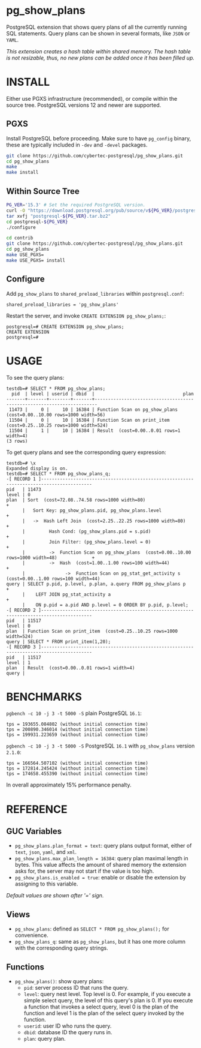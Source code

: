 # pg_show_plans

PostgreSQL extension that shows query plans of all the currently running SQL
statements. Query plans can be shown in several formats, like `JSON` or `YAML`.

*This extension creates a hash table within shared memory. The hash table is
not resizable, thus, no new plans can be added once it has been filled up.*

# INSTALL

Either use PGXS infrastructure (recommended), or compile within the source
tree. PostgreSQL versions 12 and newer are supported.

## PGXS

Install PostgreSQL before proceeding. Make sure to have `pg_config` binary,
these are typically included in `-dev` and `-devel` packages.

```bash
git clone https://github.com/cybertec-postgresql/pg_show_plans.git
cd pg_show_plans
make
make install
```

## Within Source Tree

```bash
PG_VER='15.3' # Set the required PostgreSQL version.
curl -O "https://download.postgresql.org/pub/source/v${PG_VER}/postgresql-${PG_VER}.tar.bz2"
tar xvfj "postgresql-${PG_VER}.tar.bz2"
cd postgresql-${PG_VER}
./configure

cd contrib
git clone https://github.com/cybertec-postgresql/pg_show_plans.git
cd pg_show_plans
make USE_PGXS=
make USE_PGXS= install
```

## Configure

Add `pg_show_plans` to `shared_preload_libraries` within `postgresql.conf`:

```
shared_preload_libraries = 'pg_show_plans'
```

Restart the server, and invoke `CREATE EXTENSION pg_show_plans;`:

```
postgresql=# CREATE EXTENSION pg_show_plans;
CREATE EXTENSION
postgresql=#
```

# USAGE

To see the query plans:

```
testdb=# SELECT * FROM pg_show_plans;
  pid  | level | userid | dbid  |                                 plan
-------+-------+--------+-------+-----------------------------------------------------------------------
 11473 |     0 |     10 | 16384 | Function Scan on pg_show_plans  (cost=0.00..10.00 rows=1000 width=56)
 11504 |     0 |     10 | 16384 | Function Scan on print_item  (cost=0.25..10.25 rows=1000 width=524)
 11504 |     1 |     10 | 16384 | Result  (cost=0.00..0.01 rows=1 width=4)
(3 rows)
```

To get query plans and see the corresponding query expression:

```
testdb=# \x
Expanded display is on.
testdb=# SELECT * FROM pg_show_plans_q;
-[ RECORD 1 ]-----------------------------------------------------------------------------------------
pid   | 11473
level | 0
plan  | Sort  (cost=72.08..74.58 rows=1000 width=80)                                                  +
      |   Sort Key: pg_show_plans.pid, pg_show_plans.level                                            +
      |   ->  Hash Left Join  (cost=2.25..22.25 rows=1000 width=80)                                   +
      |         Hash Cond: (pg_show_plans.pid = s.pid)                                                +
      |         Join Filter: (pg_show_plans.level = 0)                                                +
      |         ->  Function Scan on pg_show_plans  (cost=0.00..10.00 rows=1000 width=48)             +
      |         ->  Hash  (cost=1.00..1.00 rows=100 width=44)                                         +
      |               ->  Function Scan on pg_stat_get_activity s  (cost=0.00..1.00 rows=100 width=44)
query | SELECT p.pid, p.level, p.plan, a.query FROM pg_show_plans p                                   +
      |    LEFT JOIN pg_stat_activity a                                                               +
      |    ON p.pid = a.pid AND p.level = 0 ORDER BY p.pid, p.level;
-[ RECORD 2 ]-----------------------------------------------------------------------------------------
pid   | 11517
level | 0
plan  | Function Scan on print_item  (cost=0.25..10.25 rows=1000 width=524)
query | SELECT * FROM print_item(1,20);
-[ RECORD 3 ]-----------------------------------------------------------------------------------------
pid   | 11517
level | 1
plan  | Result  (cost=0.00..0.01 rows=1 width=4)
query |

```

# BENCHMARKS

`pgbench -c 10 -j 3 -t 5000 -S` plain PostgreSQL `16.1`:

```
tps = 193655.084802 (without initial connection time)
tps = 200890.346014 (without initial connection time)
tps = 199931.223659 (without initial connection time)
```

`pgbench -c 10 -j 3 -t 5000 -S` PostgreSQL `16.1` with `pg_show_plans` version
`2.1.0`:

```
tps = 166564.507102 (without initial connection time)
tps = 172814.245424 (without initial connection time)
tps = 174658.455390 (without initial connection time)
```

In overall approximately 15% performance penalty.

# REFERENCE

## GUC Variables

* `pg_show_plans.plan_format = text`: query plans output format, either of
  `text`, `json`, `yaml`, and `xml`.
* `pg_show_plans.max_plan_length = 16384`: query plan maximal length in bytes.
  This value affects the amount of shared memory the extension asks for, the
  server may not start if the value is too high.
* `pg_show_plans.is_enabled = true`: enable or disable the extension by
  assigning to this variable.

*Default values are shown after '=' sign.*

## Views

* `pg_show_plans`: defined as `SELECT * FROM pg_show_plans();` for convenience.
* `pg_show_plans_q`: same as `pg_show_plans`, but it has one more column with
  the corresponding query strings.

## Functions

* `pg_show_plans()`: show query plans:
  - `pid`: server process ID that runs the query.
  - `level`: query nest level. Top level is 0. For example, if you execute a
    simple select query, the level of this query's plan is 0. If you execute a
    function that invokes a select query, level 0 is the plan of the function
    and level 1 is the plan of the select query invoked by the function.
  - `userid`: user ID who runs the query.
  - `dbid`: database ID the query runs in.
  - `plan`: query plan.
